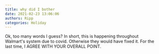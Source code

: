 ```yaml
---
title: why did I bother
date: 2021-02-23 13:06:06
authors: Ripp
categories: Holiday
---
```


 Ok, too many words I guess?  In short, this is happening throughout Walmart's system due to covid. Otherwise they would have fixed it. For the last time, I AGREE WITH YOUR OVERALL POINT.
